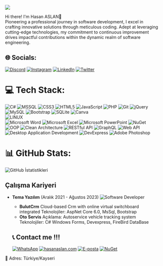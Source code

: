 
[![](https://visitcount.itsvg.in/api?id=iamnullman&icon=0&color=12)](https://visitcount.itsvg.in)

Hi there! I'm Hasan ASLAN👋<br>
Pioneering a professional journey in software development, I excel in crafting innovative solutions through meticulous coding. Adept at leveraging cutting-edge technologies, my commitment to continuous improvement drives impactful contributions within the dynamic realm of software engineering.
<br>
## 🌐 Socials:
[![Discord](https://img.shields.io/badge/Discord-%237289DA.svg?logo=discord&logoColor=white)](https://discord.gg/hasanaslan.com)
[![Instagram](https://img.shields.io/badge/Instagram-%23E4405F.svg?logo=Instagram&logoColor=white)](https://instagram.com/byhasanaslan)
[![LinkedIn](https://img.shields.io/badge/LinkedIn-%230077B5.svg?logo=linkedin&logoColor=white)](https://linkedin.com/in/hasanaslantr)
[![Twitter](https://img.shields.io/badge/Twitter-%231DA1F2.svg?logo=Twitter&logoColor=white)](https://twitter.com/_HasanAslan_)
<br>
# 💻 Tech Stack:
![C#](https://img.shields.io/badge/c%23-%23239120.svg?style=plastic&logo=c-sharp&logoColor=white)
![MSSQL](https://img.shields.io/badge/Microsoft%20SQL%20Server-CC2927?style=plastic&logo=microsoft-sql-server&logoColor=white)
![CSS3](https://img.shields.io/badge/css3-%231572B6.svg?style=plastic&logo=css3&logoColor=white) 
![HTML5](https://img.shields.io/badge/html5-%23E34F26.svg?style=plastic&logo=html5&logoColor=white)
![JavaScript](https://img.shields.io/badge/javascript-%23323330.svg?style=plastic&logo=javascript&logoColor=%23F7DF1E) 
![PHP](https://img.shields.io/badge/php-%23777BB4.svg?style=plastic&logo=php&logoColor=white) 
![Git](https://img.shields.io/badge/Git-F05032?style=plastic&logo=git&logoColor=white)
![jQuery](https://img.shields.io/badge/jquery-%230769AD.svg?style=plastic&logo=jquery&logoColor=white)  
![MySQL](https://img.shields.io/badge/mysql-%2300f.svg?style=plastic&logo=mysql&logoColor=white) 
![Bootstrap](https://img.shields.io/badge/Bootstrap-7952B3?style=plastic&logo=bootstrap&logoColor=white)
![SQLite](https://img.shields.io/badge/sqlite-%2307405e.svg?style=plastic&logo=sqlite&logoColor=white) 
![Canva](https://img.shields.io/badge/Canva-%2300C4CC.svg?style=plastic&logo=Canva&logoColor=white) 	 
![LINUX](https://img.shields.io/badge/Linux-FCC624?style=plastic&logo=linux&logoColor=black)  
![Microsoft Word](https://img.shields.io/badge/Microsoft%20Word-2B579A?style=plastic&logo=microsoft-word&logoColor=white)
![Microsoft Excel](https://img.shields.io/badge/Microsoft%20Excel-217346?style=plastic&logo=microsoft-excel&logoColor=white)
![Microsoft PowerPoint](https://img.shields.io/badge/Microsoft%20PowerPoint-B7472A?style=plastic&logo=microsoft-powerpoint&logoColor=white)
![NuGet](https://img.shields.io/badge/NuGet-004880?style=plastic&logo=nuget&logoColor=white)
![OOP](https://img.shields.io/badge/OOP-%23FF5733?style=plastic)
![Clean Architecture](https://img.shields.io/badge/Clean%20Architecture-%23333333?style=plastic)
![RESTful API](https://img.shields.io/badge/RESTful%20API-%2300BFFF?style=plastic)
![GraphQL](https://img.shields.io/badge/GraphQL-E10098?style=plastic&logo=graphql&logoColor=white)
![Web API](https://img.shields.io/badge/Web%20API-005571?style=plastic)
![Desktop Application Development](https://img.shields.io/badge/Desktop%20Application%20Development-%231F3B5E?style=plastic)
![DevExpress](https://img.shields.io/badge/DevExpress-1C4B91?style=plastic)
![Adobe Photoshop](https://img.shields.io/badge/Adobe%20Photoshop-31A8FF?style=plastic&logo=adobe-photoshop&logoColor=white)
<br>
# 📊 GitHub Stats: 
 ![GitHub İstatistikleri](https://github-readme-stats.vercel.app/api?username=hasanaslantr&show_icons=true&theme=radical) 
<br>
## Çalışma Kariyeri
- **Tema Yazılım** (Aralık 2021 - Ağustos 2023)
  ![Software Developer](https://img.shields.io/badge/Software%20Developer-%231F3B5E?style=plastic)
  - **BulutCrm** Cloud-based Crm with online virtual switchboard integrated
  Teknolojiler: AspNet Core 6.0, MsSql, Bootstrap
  - **Oto Servis**
  Açıklama: Autoservice vehicle tracking system
  Teknolojiler: C# Windows Forms, Devexpress, FireBird DataBase
 
  ## 📞 Contact me !!!
  [![WhatsApp](https://img.shields.io/badge/WhatsApp-25D366?style=for-the-badge&logo=whatsapp&logoColor=white)](https://api.whatsapp.com/send?phone=+905459063400)
  [![hasanaslan.com](https://img.shields.io/badge/Web%20Sitesi-4285F4?style=for-the-badge&logo=google-chrome&logoColor=white)](https://www.hasanaslan.com)
  [![E-posta](https://img.shields.io/badge/E--posta-D14836?style=for-the-badge&logo=gmail&logoColor=white)](mailto:info@hasanaslan.com)
  [![NuGet](https://img.shields.io/badge/NuGet-004880?style=plastic&logo=nuget&logoColor=white)](https://www.nuget.org/profiles/byhasanaslan)

 📍 Adres: Türkiye/Kayseri
 
